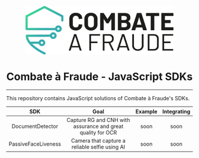 <div align="center">
  
  [<img width="400px" src="/resources/combateafraude_logo.png?raw=true">](https://combateafraude.com)

  # Combate à Fraude - JavaScript SDKs
</div>

<hr>

This repository contains JavaScript solutions of Combate à Fraude's SDKs.

| SDK | Goal | Example | Integrating |
| :--: | :--: | :--: | :--: |
| DocumentDetector        | Capture RG and CNH with assurance and great quality for OCR | soon | soon |
| PassiveFaceLiveness     | Camera that capture a reliable selfie using AI | soon | soon |

